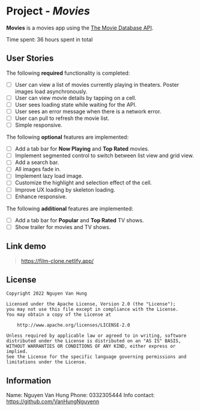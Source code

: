 # Project - _Movies_

**Movies** is a movies app using the [The Movie Database API](https://developers.themoviedb.org/3).

Time spent: 36 hours spent in total

## User Stories

The following **required** functionality is completed:

-   [ ] User can view a list of movies currently playing in theaters. Poster images load asynchronously.
-   [ ] User can view movie details by tapping on a cell.
-   [ ] User sees loading state while waiting for the API.
-   [ ] User sees an error message when there is a network error.
-   [ ] User can pull to refresh the movie list.
-   [ ] Simple responsive.

The following **optional** features are implemented:

-   [ ] Add a tab bar for **Now Playing** and **Top Rated** movies.
-   [ ] Implement segmented control to switch between list view and grid view.
-   [ ] Add a search bar.
-   [ ] All images fade in.
-   [ ] Implement lazy load image.
-   [ ] Customize the highlight and selection effect of the cell.
-   [ ] Improve UX loading by skeleton loading.
-   [ ] Enhance responsive.

The following **additional** features are implemented:

-   [ ] Add a tab bar for **Popular** and **Top Rated** TV shows.
-   [ ] Show trailer for movies and TV shows.

## Link demo

> https://film-clone.netlify.app/

## License

    Copyright 2022 Nguyen Van Hung

    Licensed under the Apache License, Version 2.0 (the "License");
    you may not use this file except in compliance with the License.
    You may obtain a copy of the License at

        http://www.apache.org/licenses/LICENSE-2.0

    Unless required by applicable law or agreed to in writing, software
    distributed under the License is distributed on an "AS IS" BASIS,
    WITHOUT WARRANTIES OR CONDITIONS OF ANY KIND, either express or implied.
    See the License for the specific language governing permissions and
    limitations under the License.

## Information

Name: Nguyen Van Hung
Phone: 0332305444
Info contact: https://github.com/VanHungNguyenn
